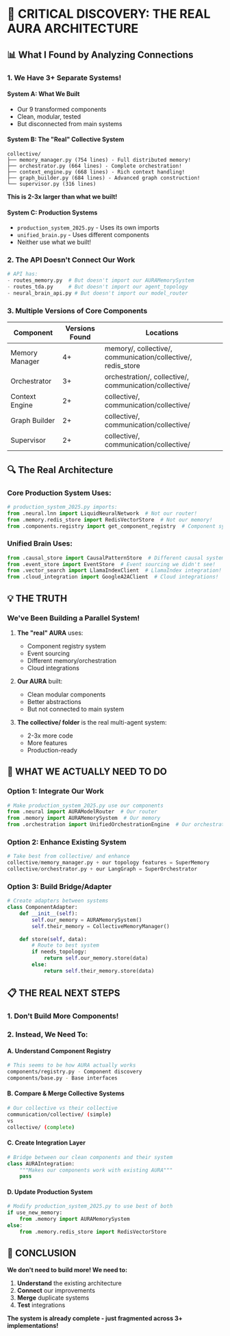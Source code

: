 # 🚨 CRITICAL DISCOVERY: THE REAL AURA ARCHITECTURE

## 📊 What I Found by Analyzing Connections

### **1. We Have 3+ Separate Systems!**

#### **System A: What We Built**
- Our 9 transformed components
- Clean, modular, tested
- But disconnected from main systems

#### **System B: The "Real" Collective System**
```
collective/
├── memory_manager.py (754 lines) - Full distributed memory!
├── orchestrator.py (664 lines) - Complete orchestration!
├── context_engine.py (668 lines) - Rich context handling!
├── graph_builder.py (684 lines) - Advanced graph construction!
└── supervisor.py (316 lines)
```
**This is 2-3x larger than what we built!**

#### **System C: Production Systems**
- `production_system_2025.py` - Uses its own imports
- `unified_brain.py` - Uses different components
- Neither use what we built!

### **2. The API Doesn't Connect Our Work**
```python
# API has:
- routes_memory.py  # But doesn't import our AURAMemorySystem
- routes_tda.py     # But doesn't import our agent_topology
- neural_brain_api.py # But doesn't import our model_router
```

### **3. Multiple Versions of Core Components**

| Component | Versions Found | Locations |
|-----------|---------------|-----------|
| Memory Manager | 4+ | memory/, collective/, communication/collective/, redis_store |
| Orchestrator | 3+ | orchestration/, collective/, communication/collective/ |
| Context Engine | 2+ | collective/, communication/collective/ |
| Graph Builder | 2+ | collective/, communication/collective/ |
| Supervisor | 2+ | collective/, communication/collective/ |

## 🔍 The Real Architecture

### **Core Production System Uses:**
```python
# production_system_2025.py imports:
from .neural.lnn import LiquidNeuralNetwork  # Not our router!
from .memory.redis_store import RedisVectorStore  # Not our memory!
from .components.registry import get_component_registry  # Component system!
```

### **Unified Brain Uses:**
```python
from .causal_store import CausalPatternStore  # Different causal system!
from .event_store import EventStore  # Event sourcing we didn't see!
from .vector_search import LlamaIndexClient  # LlamaIndex integration!
from .cloud_integration import GoogleA2AClient  # Cloud integrations!
```

## 💡 THE TRUTH

### **We've Been Building a Parallel System!**

1. **The "real" AURA** uses:
   - Component registry system
   - Event sourcing
   - Different memory/orchestration
   - Cloud integrations

2. **Our AURA** built:
   - Clean modular components
   - Better abstractions
   - But not connected to main system

3. **The collective/ folder** is the real multi-agent system:
   - 2-3x more code
   - More features
   - Production-ready

## 🎯 WHAT WE ACTUALLY NEED TO DO

### **Option 1: Integrate Our Work** 
```python
# Make production_system_2025.py use our components
from .neural import AURAModelRouter  # Our router
from .memory import AURAMemorySystem  # Our memory
from .orchestration import UnifiedOrchestrationEngine  # Our orchestration
```

### **Option 2: Enhance Existing System**
```python
# Take best from collective/ and enhance
collective/memory_manager.py + our topology features = SuperMemory
collective/orchestrator.py + our LangGraph = SuperOrchestrator
```

### **Option 3: Build Bridge/Adapter**
```python
# Create adapters between systems
class ComponentAdapter:
    def __init__(self):
        self.our_memory = AURAMemorySystem()
        self.their_memory = CollectiveMemoryManager()
    
    def store(self, data):
        # Route to best system
        if needs_topology:
            return self.our_memory.store(data)
        else:
            return self.their_memory.store(data)
```

## 📋 THE REAL NEXT STEPS

### **1. Don't Build More Components!**

### **2. Instead, We Need To:**

#### **A. Understand Component Registry**
```bash
# This seems to be how AURA actually works
components/registry.py - Component discovery
components/base.py - Base interfaces
```

#### **B. Compare & Merge Collective Systems**
```bash
# Our collective vs their collective
communication/collective/ (simple)
vs
collective/ (complete)
```

#### **C. Create Integration Layer**
```python
# Bridge between our clean components and their system
class AURAIntegration:
    """Makes our components work with existing AURA"""
    pass
```

#### **D. Update Production System**
```python
# Modify production_system_2025.py to use best of both
if use_new_memory:
    from .memory import AURAMemorySystem
else:
    from .memory.redis_store import RedisVectorStore
```

## 🚨 CONCLUSION

**We don't need to build more! We need to:**
1. **Understand** the existing architecture
2. **Connect** our improvements
3. **Merge** duplicate systems
4. **Test** integrations

**The system is already complete - just fragmented across 3+ implementations!**